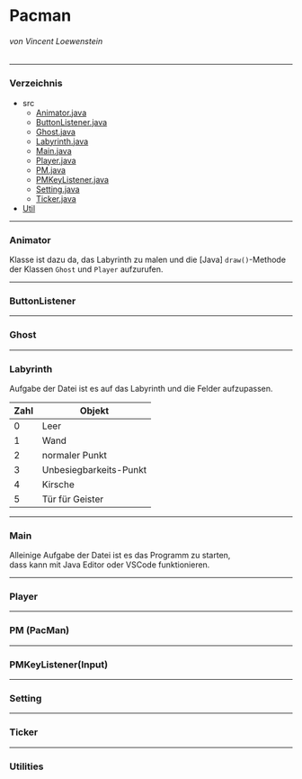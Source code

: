 # Pacman
###### von Vincent Loewenstein
***
### Verzeichnis
* src
  * [Animator.java](#animator)
  * [ButtonListener.java](#buttonlistener)
  * [Ghost.java](#Ghost)
  * [Labyrinth.java](#Labyrinth)
  * [Main.java](#Main)
  * [Player.java](#player)
  * [PM.java](#pm-pacman)
  * [PMKeyListener.java](#pmkeylistenerinput)
  * [Setting.java](#setting)
  * [Ticker.java](#ticker)
* [Util](#Utilities)
---

### Animator  
Klasse ist dazu da, das Labyrinth zu malen und die [Java] `draw()`-Methode der Klassen `Ghost` und `Player` aufzurufen.

---
### ButtonListener
---
### Ghost
---
### Labyrinth  
Aufgabe der Datei ist es auf das Labyrinth und die Felder aufzupassen.

 |Zahl | Objekt|
 |---|---|  
 |0|Leer|  
 |1|Wand|  
 |2|normaler Punkt|  
 |3|Unbesiegbarkeits-Punkt|  
 |4|Kirsche|  
 |5|Tür für Geister|  
---

### Main
Alleinige Aufgabe der Datei ist es das Programm zu starten,  
dass kann mit Java Editor oder VSCode funktionieren.

---
### Player
---
### PM (PacMan)
---
### PMKeyListener(Input)
---
### Setting
---
### Ticker
***
### Utilities
